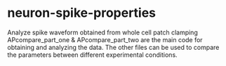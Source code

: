# neuron-spike-properties
Analyze spike waveform obtained from whole cell patch clamping
APcompare_part_one & APcompare_part_two are the main code for obtaining and analyzing the data. 
The other files can be used to compare the parameters between different experimental conditions.
